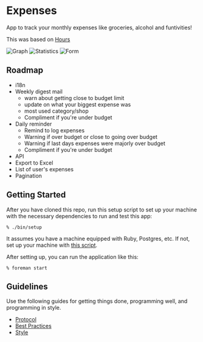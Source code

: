 # Expenses

App to track your monthly expenses like groceries, alcohol and funtivities!

This was based on [Hours](https://github.com/defactosoftware/hours)

![Graph](http://i.imgur.com/bbKBMsz.png)
![Statistics](http://i.imgur.com/KODlKXF.png)
![Form](http://i.imgur.com/XDJQuc8.png)

## Roadmap

- i18n
- Weekly digest mail
  - warn about getting close to budget limit
  - update on what your biggest expense was
  - most used category/shop
  - Compliment if you're under budget
- Daily reminder
  - Remind to log expenses
  - Warning if over budget or close to going over budget
  - Warning if last days expenses were majorly over budget
  - Compliment if you're under budget
- API
- Export to Excel
- List of user's expenses
- Pagination


## Getting Started

After you have cloned this repo, run this setup script to set up your machine
with the necessary dependencies to run and test this app:

    % ./bin/setup

It assumes you have a machine equipped with Ruby, Postgres, etc. If not, set up
your machine with [this script].

[this script]: https://github.com/thoughtbot/laptop

After setting up, you can run the application like this:

    % foreman start

## Guidelines

Use the following guides for getting things done, programming well, and
programming in style.

* [Protocol](http://github.com/thoughtbot/guides/blob/master/protocol)
* [Best Practices](http://github.com/thoughtbot/guides/blob/master/best-practices)
* [Style](http://github.com/thoughtbot/guides/blob/master/style)
